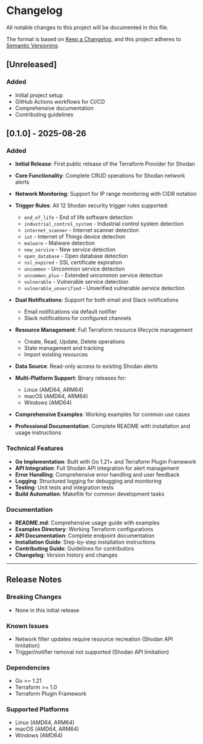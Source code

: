 # Changelog

All notable changes to this project will be documented in this file.

The format is based on [Keep a Changelog](https://keepachangelog.com/en/1.0.0/),
and this project adheres to [Semantic Versioning](https://semver.org/spec/v2.0.0.html).

## [Unreleased]

### Added
- Initial project setup
- GitHub Actions workflows for CI/CD
- Comprehensive documentation
- Contributing guidelines

## [0.1.0] - 2025-08-26

### Added
- **Initial Release**: First public release of the Terraform Provider for Shodan
- **Core Functionality**: Complete CRUD operations for Shodan network alerts
- **Network Monitoring**: Support for IP range monitoring with CIDR notation
- **Trigger Rules**: All 12 Shodan security trigger rules supported:
  - `end_of_life` - End of life software detection
  - `industrial_control_system` - Industrial control system detection
  - `internet_scanner` - Internet scanner detection
  - `iot` - Internet of Things device detection
  - `malware` - Malware detection
  - `new_service` - New service detection
  - `open_database` - Open database detection
  - `ssl_expired` - SSL certificate expiration
  - `uncommon` - Uncommon service detection
  - `uncommon_plus` - Extended uncommon service detection
  - `vulnerable` - Vulnerable service detection
  - `vulnerable_unverified` - Unverified vulnerable service detection

- **Dual Notifications**: Support for both email and Slack notifications
  - Email notifications via default notifier
  - Slack notifications for configured channels
- **Resource Management**: Full Terraform resource lifecycle management
  - Create, Read, Update, Delete operations
  - State management and tracking
  - Import existing resources
- **Data Source**: Read-only access to existing Shodan alerts
- **Multi-Platform Support**: Binary releases for:
  - Linux (AMD64, ARM64)
  - macOS (AMD64, ARM64)
  - Windows (AMD64)
- **Comprehensive Examples**: Working examples for common use cases
- **Professional Documentation**: Complete README with installation and usage instructions

### Technical Features
- **Go Implementation**: Built with Go 1.21+ and Terraform Plugin Framework
- **API Integration**: Full Shodan API integration for alert management
- **Error Handling**: Comprehensive error handling and user feedback
- **Logging**: Structured logging for debugging and monitoring
- **Testing**: Unit tests and integration tests
- **Build Automation**: Makefile for common development tasks

### Documentation
- **README.md**: Comprehensive usage guide with examples
- **Examples Directory**: Working Terraform configurations
- **API Documentation**: Complete endpoint documentation
- **Installation Guide**: Step-by-step installation instructions
- **Contributing Guide**: Guidelines for contributors
- **Changelog**: Version history and changes

---

## Release Notes

### Breaking Changes
- None in this initial release

### Known Issues
- Network filter updates require resource recreation (Shodan API limitation)
- Trigger/notifier removal not supported (Shodan API limitation)

### Dependencies
- Go >= 1.21
- Terraform >= 1.0
- Terraform Plugin Framework

### Supported Platforms
- Linux (AMD64, ARM64)
- macOS (AMD64, ARM64)  
- Windows (AMD64)
